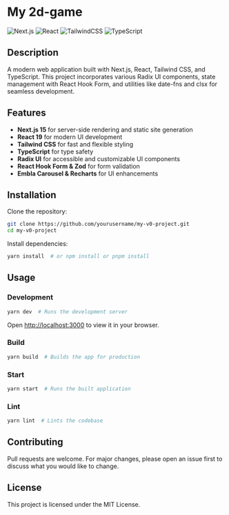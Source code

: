 # My 2d-game

![Next.js](https://img.shields.io/badge/Next.js-15.2.4-blue)
![React](https://img.shields.io/badge/React-19-blue)
![TailwindCSS](https://img.shields.io/badge/TailwindCSS-3.4.17-blue)
![TypeScript](https://img.shields.io/badge/TypeScript-5-blue)

## Description
A modern web application built with Next.js, React, Tailwind CSS, and TypeScript. This project incorporates various Radix UI components, state management with React Hook Form, and utilities like date-fns and clsx for seamless development.

## Features
- **Next.js 15** for server-side rendering and static site generation
- **React 19** for modern UI development
- **Tailwind CSS** for fast and flexible styling
- **TypeScript** for type safety
- **Radix UI** for accessible and customizable UI components
- **React Hook Form & Zod** for form validation
- **Embla Carousel & Recharts** for UI enhancements

## Installation

Clone the repository:
```sh
git clone https://github.com/yourusername/my-v0-project.git
cd my-v0-project
```

Install dependencies:
```sh
yarn install  # or npm install or pnpm install
```

## Usage

### Development
```sh
yarn dev  # Runs the development server
```
Open [http://localhost:3000](http://localhost:3000) to view it in your browser.

### Build
```sh
yarn build  # Builds the app for production
```

### Start
```sh
yarn start  # Runs the built application
```

### Lint
```sh
yarn lint  # Lints the codebase
```

## Contributing
Pull requests are welcome. For major changes, please open an issue first to discuss what you would like to change.

## License
This project is licensed under the MIT License.

